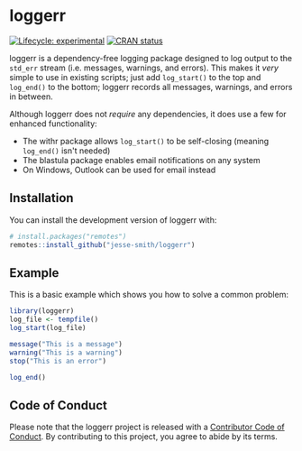 
# loggerr

<!-- badges: start -->
[![Lifecycle: experimental](https://img.shields.io/badge/lifecycle-experimental-orange.svg)](https://www.tidyverse.org/lifecycle/#experimental)
[![CRAN status](https://www.r-pkg.org/badges/version/loggerr)](https://CRAN.R-project.org/package=loggerr)
<!-- badges: end -->

loggerr is a dependency-free logging package designed to log output to the
`std_err` stream (i.e. messages, warnings, and errors).
This makes it *very* simple to use in existing scripts; just add `log_start()`
to the top and `log_end()` to the bottom; loggerr records all messages,
warnings, and errors in between.

Although loggerr does not *require* any dependencies, it does use a few for
enhanced functionality:

* The withr package allows `log_start()` to be self-closing
  (meaning `log_end()` isn't needed)
* The blastula package enables email notifications on any system
* On Windows, Outlook can be used for email instead

## Installation

You can install the development version of loggerr with:

``` r
# install.packages("remotes")
remotes::install_github("jesse-smith/loggerr")
```

## Example

This is a basic example which shows you how to solve a common problem:

``` r
library(loggerr)
log_file <- tempfile()
log_start(log_file)

message("This is a message")
warning("This is a warning")
stop("This is an error")

log_end()
```

## Code of Conduct
  
Please note that the loggerr project is released with a [Contributor Code of Conduct](https://contributor-covenant.org/version/2/0/CODE_OF_CONDUCT.html).
By contributing to this project, you agree to abide by its terms.
